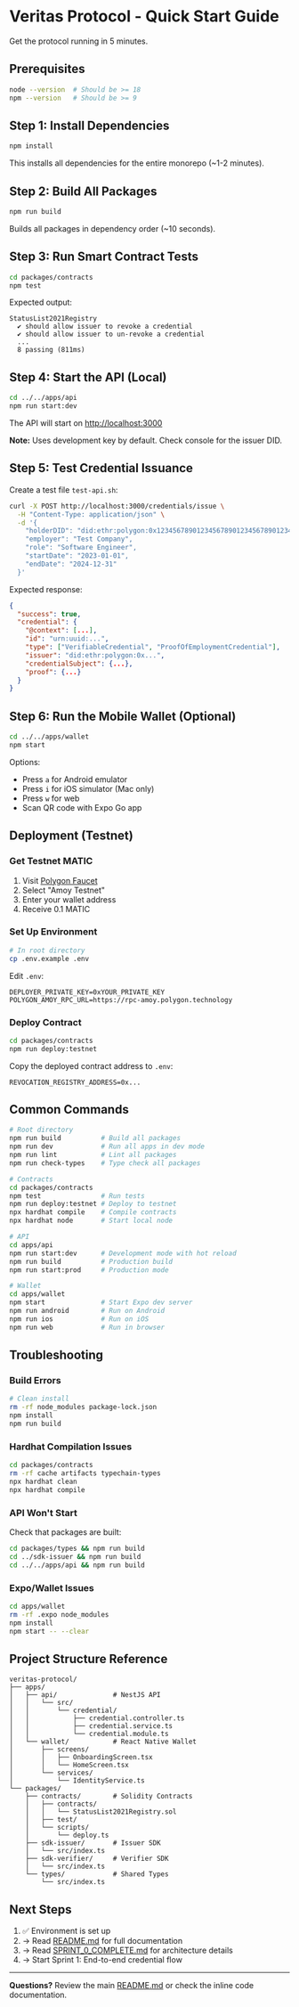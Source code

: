 # Veritas Protocol - Quick Start Guide

Get the protocol running in 5 minutes.

## Prerequisites

```bash
node --version  # Should be >= 18
npm --version   # Should be >= 9
```

## Step 1: Install Dependencies

```bash
npm install
```

This installs all dependencies for the entire monorepo (~1-2 minutes).

## Step 2: Build All Packages

```bash
npm run build
```

Builds all packages in dependency order (~10 seconds).

## Step 3: Run Smart Contract Tests

```bash
cd packages/contracts
npm test
```

Expected output:
```
StatusList2021Registry
  ✔ should allow issuer to revoke a credential
  ✔ should allow issuer to un-revoke a credential
  ...
  8 passing (811ms)
```

## Step 4: Start the API (Local)

```bash
cd ../../apps/api
npm run start:dev
```

The API will start on [http://localhost:3000](http://localhost:3000)

**Note:** Uses development key by default. Check console for the issuer DID.

## Step 5: Test Credential Issuance

Create a test file `test-api.sh`:

```bash
curl -X POST http://localhost:3000/credentials/issue \
  -H "Content-Type: application/json" \
  -d '{
    "holderDID": "did:ethr:polygon:0x1234567890123456789012345678901234567890",
    "employer": "Test Company",
    "role": "Software Engineer",
    "startDate": "2023-01-01",
    "endDate": "2024-12-31"
  }'
```

Expected response:
```json
{
  "success": true,
  "credential": {
    "@context": [...],
    "id": "urn:uuid:...",
    "type": ["VerifiableCredential", "ProofOfEmploymentCredential"],
    "issuer": "did:ethr:polygon:0x...",
    "credentialSubject": {...},
    "proof": {...}
  }
}
```

## Step 6: Run the Mobile Wallet (Optional)

```bash
cd ../../apps/wallet
npm start
```

Options:
- Press `a` for Android emulator
- Press `i` for iOS simulator (Mac only)
- Press `w` for web
- Scan QR code with Expo Go app

## Deployment (Testnet)

### Get Testnet MATIC

1. Visit [Polygon Faucet](https://faucet.polygon.technology/)
2. Select "Amoy Testnet"
3. Enter your wallet address
4. Receive 0.1 MATIC

### Set Up Environment

```bash
# In root directory
cp .env.example .env
```

Edit `.env`:
```env
DEPLOYER_PRIVATE_KEY=0xYOUR_PRIVATE_KEY
POLYGON_AMOY_RPC_URL=https://rpc-amoy.polygon.technology
```

### Deploy Contract

```bash
cd packages/contracts
npm run deploy:testnet
```

Copy the deployed contract address to `.env`:
```env
REVOCATION_REGISTRY_ADDRESS=0x...
```

## Common Commands

```bash
# Root directory
npm run build          # Build all packages
npm run dev            # Run all apps in dev mode
npm run lint           # Lint all packages
npm run check-types    # Type check all packages

# Contracts
cd packages/contracts
npm test               # Run tests
npm run deploy:testnet # Deploy to testnet
npx hardhat compile    # Compile contracts
npx hardhat node       # Start local node

# API
cd apps/api
npm run start:dev      # Development mode with hot reload
npm run build          # Production build
npm run start:prod     # Production mode

# Wallet
cd apps/wallet
npm start              # Start Expo dev server
npm run android        # Run on Android
npm run ios            # Run on iOS
npm run web            # Run in browser
```

## Troubleshooting

### Build Errors

```bash
# Clean install
rm -rf node_modules package-lock.json
npm install
npm run build
```

### Hardhat Compilation Issues

```bash
cd packages/contracts
rm -rf cache artifacts typechain-types
npx hardhat clean
npx hardhat compile
```

### API Won't Start

Check that packages are built:
```bash
cd packages/types && npm run build
cd ../sdk-issuer && npm run build
cd ../../apps/api && npm run build
```

### Expo/Wallet Issues

```bash
cd apps/wallet
rm -rf .expo node_modules
npm install
npm start -- --clear
```

## Project Structure Reference

```
veritas-protocol/
├── apps/
│   ├── api/              # NestJS API
│   │   └── src/
│   │       └── credential/
│   │           ├── credential.controller.ts
│   │           ├── credential.service.ts
│   │           └── credential.module.ts
│   └── wallet/           # React Native Wallet
│       ├── screens/
│       │   ├── OnboardingScreen.tsx
│       │   └── HomeScreen.tsx
│       └── services/
│           └── IdentityService.ts
└── packages/
    ├── contracts/        # Solidity Contracts
    │   ├── contracts/
    │   │   └── StatusList2021Registry.sol
    │   ├── test/
    │   └── scripts/
    │       └── deploy.ts
    ├── sdk-issuer/       # Issuer SDK
    │   └── src/index.ts
    ├── sdk-verifier/     # Verifier SDK
    │   └── src/index.ts
    └── types/            # Shared Types
        └── src/index.ts
```

## Next Steps

1. ✅ Environment is set up
2. → Read [README.md](./README.md) for full documentation
3. → Read [SPRINT_0_COMPLETE.md](./SPRINT_0_COMPLETE.md) for architecture details
4. → Start Sprint 1: End-to-end credential flow

---

**Questions?** Review the main [README.md](./README.md) or check the inline code documentation.
